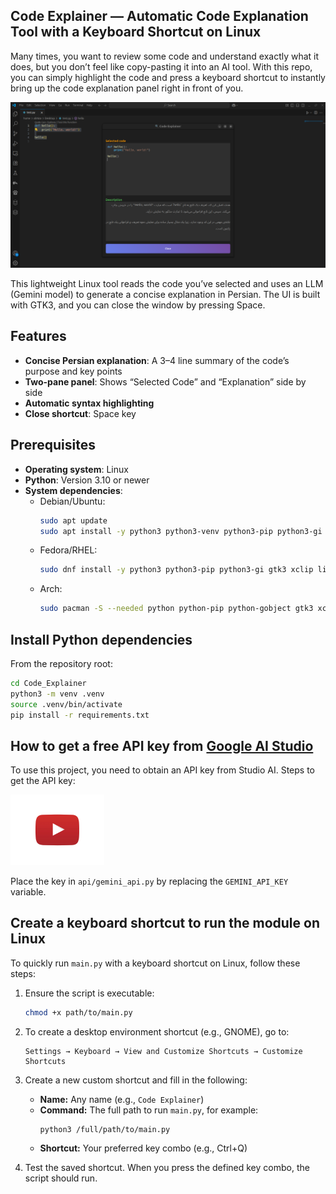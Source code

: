 ## Code Explainer — Automatic Code Explanation Tool with a Keyboard Shortcut on Linux

Many times, you want to review some code and understand exactly what it does, but you don’t feel like copy-pasting it into an AI tool. With this repo, you can simply highlight the code and press a keyboard shortcut to instantly bring up the code explanation panel right in front of you.

<div style="text-align: center;">
  <img src="./assets/img/sample.png" alt="panel" width="700"/>
  
</div>

This lightweight Linux tool reads the code you’ve selected and uses an LLM (Gemini model) to generate a concise explanation in Persian. The UI is built with GTK3, and you can close the window by pressing Space.

## Features
- **Concise Persian explanation**: A 3–4 line summary of the code’s purpose and key points
- **Two-pane panel**: Shows “Selected Code” and “Explanation” side by side
- **Automatic syntax highlighting**
- **Close shortcut**: Space key

## Prerequisites
- **Operating system**: Linux
- **Python**: Version 3.10 or newer
- **System dependencies**:
  - Debian/Ubuntu:
    ```bash
    sudo apt update
    sudo apt install -y python3 python3-venv python3-pip python3-gi gir1.2-gtk-3.0 xclip libnotify-bin
    ```
  - Fedora/RHEL:
    ```bash
    sudo dnf install -y python3 python3-pip python3-gi gtk3 xclip libnotify
    ```
  - Arch:
    ```bash
    sudo pacman -S --needed python python-pip python-gobject gtk3 xclip libnotify
    ```

## Install Python dependencies
From the repository root:
```bash
cd Code_Explainer
python3 -m venv .venv
source .venv/bin/activate
pip install -r requirements.txt
```

## How to get a free API key from [Google AI Studio](https://aistudio.google.com/prompts/new_chat)

To use this project, you need to obtain an API key from Studio AI.
Steps to get the API key:

<a href="https://youtu.be/MziqV5U4U1o?si=iSIGzSf0d6gxK9Wd">
  <img src="./assets/img/youtube.png" alt="How to get an API from Studio AI" width="150" />
</a>

Place the key in `api/gemini_api.py` by replacing the `GEMINI_API_KEY` variable.

## Create a keyboard shortcut to run the module on Linux

To quickly run `main.py` with a keyboard shortcut on Linux, follow these steps:

1. Ensure the script is executable:
    ```bash
    chmod +x path/to/main.py
    ```

2. To create a desktop environment shortcut (e.g., GNOME), go to:

    ```
    Settings → Keyboard → View and Customize Shortcuts → Customize Shortcuts
    ```

3. Create a new custom shortcut and fill in the following:
   - **Name:** Any name (e.g., `Code Explainer`)
   - **Command:** The full path to run `main.py`, for example:
     ```bash
     python3 /full/path/to/main.py
     ```
   - **Shortcut:** Your preferred key combo (e.g., Ctrl+Q)

4. Test the saved shortcut. When you press the defined key combo, the script should run.


